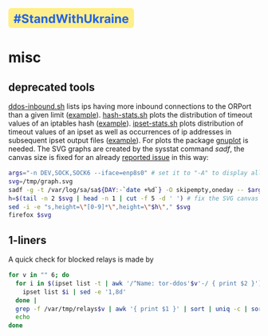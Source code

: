 [![StandWithUkraine](https://raw.githubusercontent.com/vshymanskyy/StandWithUkraine/main/badges/StandWithUkraine.svg)](https://github.com/vshymanskyy/StandWithUkraine/blob/main/docs/README.md)

# misc

## deprecated tools

[ddos-inbound.sh](../ddos-inbound.sh) lists ips having more inbound connections to the ORPort than a given
limit ([example](../doc/ddos-inbound.sh.txt)).
[hash-stats.sh](../hash-stats.sh) plots the distribution of timeout values of an iptables hash
([example](../doc/hash-stats.sh.txt)).
[ipset-stats.sh](../ipset-stats.sh) plots distribution of timeout values of an ipset as well as occurrences
of ip addresses in subsequent ipset output files ([example](../doc/ipset-stats.sh.txt)).
For plots the package [gnuplot](http://www.gnuplot.info/) is needed.
The SVG graphs are created by the sysstat command _sadf_, the canvas size is fixed for
an already [reported issue](https://github.com/sysstat/sysstat/issues/286) in this way:

```bash
args="-n DEV,SOCK,SOCK6 --iface=enp8s0" # set it to "-A" to display all collected metrics
svg=/tmp/graph.svg
sadf -g -t /var/log/sa/sa${DAY:-`date +%d`} -O skipempty,oneday -- $args >$svg
h=$(tail -n 2 $svg | head -n 1 | cut -f 5 -d ' ') # fix the SVG canvas size
sed -i -e "s,height=\"[0-9]*\",height=\"$h\"," $svg
firefox $svg
```

## 1-liners

A quick check for blocked relays is made by

```bash
for v in "" 6; do
  for i in $(ipset list -t | awk '/^Name: tor-ddos'$v'-/ { print $2 }'); do
    ipset list $i | sed -e '1,8d'
  done |
  grep -f /var/tmp/relays$v | awk '{ print $1 }' | sort | uniq -c | sort -bn | sort -k 2
  echo
done
```
